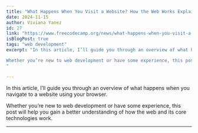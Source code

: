 ```yaml
---
title: "What Happens When You Visit a Website? How the Web Works Explained"
date: 2024-11-15
author: Viviana Yanez
id: 27
link: "https://www.freecodecamp.org/news/what-happens-when-you-visit-a-website"
isBlogPost: true
tags: "web development"
excerpt: "In this article, I’ll guide you through an overview of what happens when you navigate to a website using your browser.

Whether you’re new to web development or have some experience, this post will help you gain a better understanding of how the web and its core technologies work.
"

---
```


In this article, I’ll guide you through an overview of what happens when you navigate to a website using your browser.

Whether you’re new to web development or have some experience, this post will help you gain a better understanding of how the web and its core technologies work.

---
